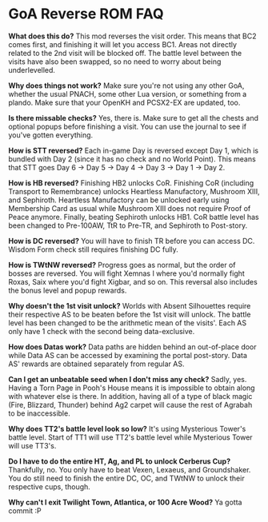 # GoA Reverse ROM FAQ

**What does this do?**
This mod reverses the visit order. This means that BC2 comes first, and finishing it will let you access BC1. Areas not directly related to the 2nd visit will be blocked off. The battle level between the visits have also been swapped, so no need to worry about being underlevelled.

**Why does things not work?**
Make sure you're not using any other GoA, whether the usual PNACH, some other Lua version, or something from a plando. Make sure that your OpenKH and PCSX2-EX are updated, too.

**Is there missable checks?**
Yes, there is. Make sure to get all the chests and optional popups before finishing a visit. You can use the journal to see if you've gotten everything.

**How is STT reversed?**
Each in-game Day is reversed except Day 1, which is bundled with Day 2 (since it has no check and no World Point). This means that STT goes Day 6 -> Day 5 -> Day 4 -> Day 3 -> Day 1 -> Day 2.

**How is HB reversed?**
Finishing HB2 unlocks CoR. Finishing CoR (including Transport to Remembrance) unlocks Heartless Manufactory, Mushroom XIII, and Sephiroth. Heartless Manufactory can be unlocked early using Membership Card as usual while Mushroom XIII does not require Proof of Peace anymore. Finally, beating Sephiroth unlocks HB1. CoR battle level has been changed to Pre-100AW, TtR to Pre-TR, and Sephiroth to Post-story.

**How is DC reversed?**
You will have to finish TR before you can access DC. Wisdom Form check still requires finishing DC fully.

**How is TWtNW reversed?**
Progress goes as normal, but the order of bosses are reversed. You will fight Xemnas I where you'd normally fight Roxas, Saix where you'd fight Xigbar, and so on. This reversal also includes the bonus level and popup rewards.

**Why doesn't the 1st visit unlock?**
Worlds with Absent Silhouettes require their respective AS to be beaten before the 1st visit will unlock. The battle level has been changed to be the arithmetic mean of the visits'. Each AS only have 1 check with the second being data-exclusive.

**How does Datas work?**
Data paths are hidden behind an out-of-place door while Data AS can be accessed by examining the portal post-story. Data AS' rewards are obtained separately from regular AS.

**Can I get an unbeatable seed when I don't miss any check?**
Sadly, yes. Having a Torn Page in Pooh's House means it is impossible to obtain along with whatever else is there. In addition, having all of a type of black magic (Fire, Blizzard, Thunder) behind Ag2 carpet will cause the rest of Agrabah to be inaccessible.

**Why does TT2's battle level look so low?**
It's using Mysterious Tower's battle level. Start of TT1 will use TT2's battle level while Mysterious Tower will use TT3's.

**Do I have to do the entire HT, Ag, and PL to unlock Cerberus Cup?**
Thankfully, no. You only have to beat Vexen, Lexaeus, and Groundshaker. You do still need to finish the entire DC, OC, and TWtNW to unlock their respective cups, though.

**Why can't I exit Twilight Town, Atlantica, or 100 Acre Wood?**
Ya gotta commit :P